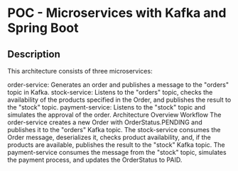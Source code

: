 # POC - Microservices with Kafka and Spring Boot

## Description

This architecture consists of three microservices:

order-service: Generates an order and publishes a message to the "orders" topic in Kafka.
stock-service: Listens to the "orders" topic, checks the availability of the products specified in the Order, and publishes the result to the "stock" topic.
payment-service: Listens to the "stock" topic and simulates the approval of the order.
Architecture Overview
Workflow
The order-service creates a new Order with OrderStatus.PENDING and publishes it to the "orders" Kafka topic.
The stock-service consumes the Order message, deserializes it, checks product availability, and, if the products are available, publishes the result to the "stock" Kafka topic.
The payment-service consumes the message from the "stock" topic, simulates the payment process, and updates the OrderStatus to PAID.
